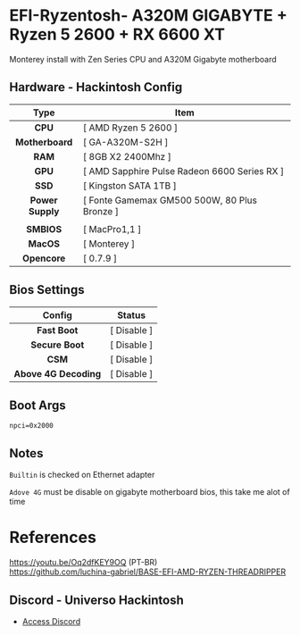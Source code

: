 # EFI-Ryzentosh- A320M GIGABYTE + Ryzen 5 2600 +  RX 6600 XT

Monterey install with Zen Series CPU and A320M Gigabyte motherboard

## Hardware - Hackintosh Config

|       Type       | Item                                   |
|:----------------:|----------------------------------------|
|     **CPU**      | [ AMD Ryzen 5 2600 ]                     |
| **Motherboard**  | [ GA-A320M-S2H ]    |
|     **RAM**      | [  8GB X2 2400Mhz ]   |
|     **GPU**      | [  AMD Sapphire Pulse Radeon 6600 Series RX ] |
|     **SSD**      | [ Kingston SATA 1TB ]  |
| **Power Supply** | [ Fonte Gamemax GM500 500W, 80 Plus Bronze ]  |
|                  |                                        |
|    **SMBIOS**    | [ MacPro1,1 ]                          |
|    **MacOS**     | [ Monterey ]                           |
|   **Opencore**   | [ 0.7.9 ]                              |


## Bios Settings

|        Config         | Status      |
|:---------------------:|------------ |
|     **Fast Boot**     | [ Disable ] |
|    **Secure Boot**    | [ Disable ] |
|        **CSM**        | [ Disable ] |
| **Above 4G Decoding** | [ Disable ] |

## Boot Args

`npci=0x2000`



## Notes

`Builtin` is checked on Ethernet adapter

`Adove 4G` must be disable on gigabyte motherboard bios, this take me alot of time

# References
https://youtu.be/Oq2dfKEY9OQ (PT-BR)
<br>
https://github.com/luchina-gabriel/BASE-EFI-AMD-RYZEN-THREADRIPPER
## Discord - Universo Hackintosh
- [Access Discord](https://discord.universohackintosh.com.br)